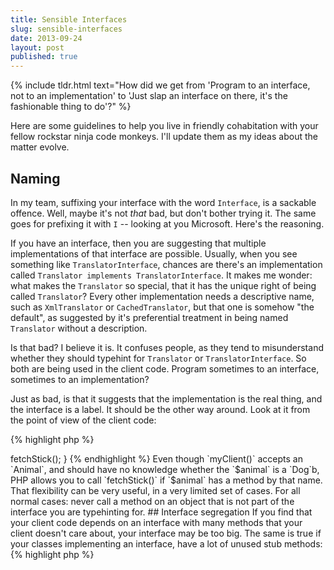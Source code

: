 ```yaml
---
title: Sensible Interfaces
slug: sensible-interfaces
date: 2013-09-24
layout: post
published: true
---
```


{% include tldr.html text="How did we get from 'Program to an interface, not to an implementation' to 'Just slap an interface on there, it's the fashionable thing to do'?" %}


Here are some guidelines to help you live in friendly cohabitation with your fellow rockstar ninja code monkeys. I'll update them
as my ideas about the matter evolve.

## Naming

In my team, suffixing your interface with the word `Interface`, is a sackable offence. Well,
maybe it's not *that* bad, but don't bother trying it. The same goes for prefixing it with `I` -- looking at you Microsoft.
Here's the reasoning.

If you have an interface, then you are suggesting
that multiple implementations of that interface are possible. Usually, when you see something like `TranslatorInterface`, chances
are there's an implementation called `Translator implements TranslatorInterface`. It makes me wonder: what makes the `Translator` so special, that it has
the unique right of being called `Translator`? Every other implementation needs a descriptive name, such as `XmlTranslator` or
`CachedTranslator`, but that one is somehow "the default", as suggested by it's preferential treatment in being named `Translator`
without a description.

Is that bad? I believe it is. It confuses people, as they tend to misunderstand whether they should typehint for `Translator`
or `TranslatorInterface`. So both are being used in the client code. Program sometimes to an interface, sometimes to an implementation?

Just as bad, is that it suggests that the implementation is the real thing, and the interface is a label. It should be the
other way around. Look at it from the point of view of the client code:

{% highlight php %}
<?php
class KlingonDecoder {
   public function __construct(TranslatorInterface $translator)
{% endhighlight %}

This constructor definition is saying: "I need a translator **interface** to operate". But that would be silly. It needs an
 object that is a `Translator`. It does not need an interface. And that object has a certain role, a certain contract, namely that of a `Translator`.
I hope I'm making this clear. The interface `Translator` is the essential concept, the thing that clients use. They don't care
whether `Translator` is a concrete class or an interface, and they don't care how it's implemented. The client wants to be
decoupled from all those details. That's the power of interfaces.

## Default implementations

The burden of having a descriptive name then lies with the implementations. If we rename `TranslatorInterface` to `Translator`, our
 former `Translator` class needs a new name. People tend to solve this problem by calling it `DefaultTranslator`. Again, what makes it so
special to be called `Default`? Don't be lazy, think really hard about what it does, and why that's different from other
possible implementations. You might even discover a thing or two about that class, such as having too many responsibilities.

## Nameable

Another bad habit, is using the `-able` suffix for interface names. I guess I can live with something like `Translatable`,
or maybe `Serializable`. But `Timestampable? `Jsonable`? Is that the world we want our children to inherit? English motherfucker,
do you speak it? Try making a sentence, it's so much nicer.

{% highlight php %}
<?php
class Product implements CastsToJson, HasTimestamp
{% endhighlight %}

Say it out loud: "Product casts to json and has a timestamp". It's beautiful, it's -- dare I say it? -- Shakespearian.


## Respect the contract

PHP, having grown organically (to put it politely), is rather permissive when it comes to interfaces. Look at this code:

{% highlight php %}
<?php
interface Animal {
    public function makeNoise();
}
class Dog implements Animal {
    public function makeNoise() {}
    public function fetchStick() {}
}
// elsewhere:
public function myClient(Animal $animal) {
    $animal->fetchStick();
}
{% endhighlight %}

Even though `myClient()` accepts an `Animal`, and should have no knowledge whether the `$animal` is a `Dog`b, PHP allows you to call
 `fetchStick()` if `$animal` has a method by that name. That flexibility can be very useful, in a very limited set of cases.
 For all normal cases: never call a method on an object that is not part of the interface you are typehinting for.

## Interface segregation

If you find that your client code depends on an interface with many methods that your client doesn't care about, your
interface may be too big. The same is true if your classes implementing an interface, have a lot of unused stub methods:

{% highlight php %}
<?php
class Fish implements Animal {
    public function makeNoise() {
        throw new NotImplemented("Fish don't make noise");
    }
}
{% endhighlight %}

This is a good sign that you need to split off the `makeNoise()` method into a separate interface. Perhaps `MakesNoise`, or `Noisy`?

## Roles

Interfaces can be a nice way to share code without the client knowing, by seeing them as roles. Say the product prices
are in a database. You have some logic in `OrderBuilder`, but you don't want `OrderBuilder` to know that the prices are in the
database, because that might change in the future. You could solve this with composition.

{% highlight php %}
<?php
interface ProductRepository {
    /* defines find(), add()... */
}
interface ProductPricer {
   public function priceProduct(Product $product);
}
class DbProductPriceRepository implements ProductRepository {
    /* implements find(), add()... */
}
class DbProductPricer implements ProductPricer {
    public function __construct(ProductRepository $productRepository){ /* ... */ }
    public function priceProduct(Product $product) { /* ... */ }
}
{% endhighlight %}

To save a bit of typing, you can give the `ProductPricer` role to `DbProductPricer`. Sure, it's doing double duty, but the clients
don't know that. In this example, it's probably not a good long term solution when your application grows, but if nothing else,
it's a great timesaver when prototyping.

{% highlight php %}
<?php
class DbProductPriceRepository implements ProductRepository, ProductPricer {
    /* implements find(), add()... */
    public function priceProduct(Product $product) { /* ... */ }
}
{% endhighlight %}

Roles of course work great with entities:

{% highlight php %}
<?php
class Teacher implements User {}
class Pupil implements User {}
class Parent implements User {}
{% endhighlight %}

## One implementation

`ProductPricer` is a great use case for an interface, because it's easy to imagine different business rules applying in
different circumstances: `GermanProductPricer`, `BelgianProductPricer`. There could be different technical implementations:
 `DbProductPricer`, `SoapProductPricer`, or a `CachedProductPricer` that wraps one of the other implementations.

But often, it's less clear. If your business has only One True Way to calculate prices, and One True Datasource to store them.
My rule of thumb would be that if you can imagine that there could be more implementations than just the one, it's good to
have an interface. If you can't imagine different implementations, don't have an interface. An example could be `OrderTotalCalculator`:
There's only one valid way to sum the different prices, so an interface does not make sense.


## Aware

I'm sort of undecided about the `Aware` suffix. I don't think it's a problem per se. But of course `ContainerAware` is evil
and should never have been in Symfony. But that is a Dependency Injection anti-pattern, not an interface naming problem. Thoughts?


Read next: [Interface discovery with PHPUnit’s Mock objects](/2011/03/interface-discovery-with-phpunit-mock-objects/) March 21, 2011
